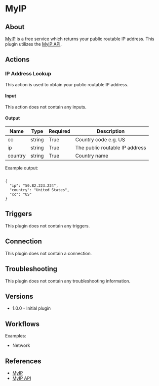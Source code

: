 
# MyIP

## About

[MyIP](https://www.myip.com) is a free service which returns your public routable IP address.
This plugin utilizes the [MyIP API](https://www.myip.com/api-docs/).

## Actions

### IP Address Lookup

This action is used to obtain your public routable IP address.

#### Input

This action does not contain any inputs.

#### Output

|Name|Type|Required|Description|
|----|----|--------|-----------|
|cc|string|True|Country code e.g. US|
|ip|string|True|The public routable IP address|
|country|string|True|Country name|

Example output:

```

{
  "ip": "50.82.223.224",
  "country": "United States",
  "cc": "US"
}

```

## Triggers

This plugin does not contain any triggers.

## Connection

This plugin does not contain a connection.

## Troubleshooting

This plugin does not contain any troubleshooting information.

## Versions

* 1.0.0 - Initial plugin

## Workflows

Examples:

* Network

## References

* [MyIP](https://www.myip.com)
* [MyIP API](https://www.myip.com/api-docs/)
